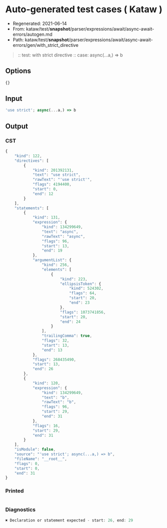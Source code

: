 # Auto-generated test cases ( Kataw )
- Regenerated: 2021-06-14
- From: kataw/test/__snapshot__/parser/expressions/await/async-await-errors/autogen.md
- Path: kataw/test/__snapshot__/parser/expressions/await/async-await-errors/gen/with_strict_directive
> :: test: with strict directive
> :: case: async(...a,) => b
## Options

`````js
{}
`````
## Input

`````js
'use strict'; async(...a,) => b
`````
## Output

### CST

```javascript
{
    "kind": 122,
    "directives": [
        {
            "kind": 201392131,
            "text": "use strict",
            "rawText": "'use strict'",
            "flags": 4194400,
            "start": 0,
            "end": 12
        }
    ],
    "statements": [
        {
            "kind": 131,
            "expression": {
                "kind": 134299649,
                "text": "async",
                "rawText": "async",
                "flags": 96,
                "start": 13,
                "end": 19
            },
            "argumentList": {
                "kind": 256,
                "elements": [
                    {
                        "kind": 223,
                        "ellipsisToken": {
                            "kind": 524302,
                            "flags": 64,
                            "start": 20,
                            "end": 23
                        },
                        "flags": 1073741856,
                        "start": 20,
                        "end": 24
                    }
                ],
                "trailingComma": true,
                "flags": 32,
                "start": 13,
                "end": 13
            },
            "flags": 268435490,
            "start": 13,
            "end": 26
        },
        {
            "kind": 120,
            "expression": {
                "kind": 134299649,
                "text": "b",
                "rawText": "b",
                "flags": 96,
                "start": 29,
                "end": 31
            },
            "flags": 16,
            "start": 29,
            "end": 31
        }
    ],
    "isModule": false,
    "source": "'use strict'; async(...a,) => b",
    "fileName": "__root__",
    "flags": 0,
    "start": 0,
    "end": 31
}
```

### Printed

```javascript

```

### Diagnostics

```javascript
✖ Declaration or statement expected - start: 26, end: 29

```

